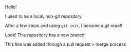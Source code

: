 Hello! 

I used to be a local, non-git repository

After a few steps and using `git init`, I became a git repo!!

Look! This repository has a new branch!

This line was added through a pull request > merge process
